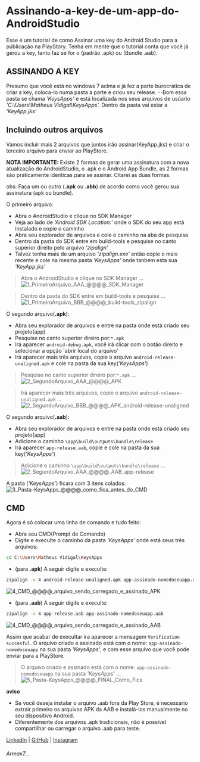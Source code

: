 # Assinando-a-key-de-um-app-do-AndroidStudio
Esse é um tutorial de como Assinar uma key do Android Studio para a públicação na PlayStory.
Tenha em mente que o tutorial conta que você já gerou a key, tanto faz se for o (padrão .apk) ou (Bundle .aab).

## ASSINANDO A KEY
Presumo que você está no windows 7 acima e já fez a parte burocratica de criar a key, coloca-lo numa pasta a parte e criou seu release.
--Bom essa pasta se chama *'KeysApps'* e está localizada nos seus arquivos de usúario
*'C:\Users\Matheus Vidigal\KeysApps'.* 
Dentro da pasta vai estar a *'KeyApp.jks'*

## Incluindo outros arquivos
Vamos incluir mais 2 arquivos que juntos irão assinar(KeyApp.jks) e criar o terceiro arquivo para enviar ao PlayStore.

  **NOTA IMPORTANTE:**
  Existe 2 formas de gerar uma assinatura com a nova atualização do AndroidStudio, o .apk e o Android App Bundle, as 2 formas são praticamente identicas para se assinar. Citarei as duas formas.
  
  obs: Faça um ou outro (**.apk** ou **.abb**) de acordo como você gerou sua assinatura (apk ou bundle).

O primeiro arquivo:
  - Abra o AndroidStudio e clique no SDK Manager
  - Veja ao lado de *'Android SDK Location:'* onde o SDK do seu app está instalado e copie o caminho
  - Abra seu explorador de arquivos e cole o caminho na aba de pesquisa
  - Dentro da pasta do SDK entre em build-tools e pesquise no canto superior direito pelo arquivo *'zipalign'*
  - Talvez tenha mais de um arquivo *'zipalign.exe'* então copie o mais recente e cole na mesma pasta *'KeysApps'* onde tanbém esta sua *'KeyApp.jks'*
  
>Abra o AndroidStudio e clique no SDK Manager ...
![1_PrimeiroArquivo_AAA_@@@@_SDK_Manager](https://user-images.githubusercontent.com/52816125/81102184-a2e82800-8ee5-11ea-9d2f-cf2c8c9767df.png)

>Dentro da pasta do SDK entre em build-tools e pesquise ...
![1_PrimeiroArquivo_BBB_@@@@_build-tools_zipalign](https://user-images.githubusercontent.com/52816125/81102325-df1b8880-8ee5-11ea-8ec6-89646076c8b4.png)

O segundo arquivo(**.apk**):
  - Abra seu explorador de arquivos e entre na pasta onde está criado seu projeto(app)
  - Pesquise no canto superior direiro por:```*.apk```
  - Irá aparecer ```android-debug.apk```, você irá clicar com o botão direito e selecionar a opção 'abrir local do arquivo'
  - Irá aparecer mais três arquivos, copie o arquivo ```android-release-unaligned.apk``` e cole na pasta da sua key(*'KeysApps'*)

>Pesquise no canto superior direiro por:```*.apk``` ...
![2_SegundoArquivo_AAA_@@@@_APK](https://user-images.githubusercontent.com/52816125/81102329-dfb41f00-8ee5-11ea-9207-5994805d6f83.png)

>Irá aparecer mais três arquivos, copie o arquivo ```android-release-unaligned.apk``` ...
![2_SegundoArquivo_BBB_@@@@_APK_android-release-unaligned](https://user-images.githubusercontent.com/52816125/81102330-e04cb580-8ee5-11ea-8fd6-f0d3c1b1f58d.png)

O segundo arquivo(**.aab**):
  - Abra seu explorador de arquivos e entre na pasta onde está criado seu projeto(app)
  - Adicione o caminho ```\app\build\outputs\bundle\release```
  - Irá aparecer ```app-release.aab```, copie e cole na pasta da sua key(*‘KeysApps’*)
  
>Adicione o caminho ```\app\build\outputs\bundle\release``` ...
![2_SegundoArquivo_AAA_@@@@_AAB_app-release](https://user-images.githubusercontent.com/52816125/81102328-dfb41f00-8ee5-11ea-8296-4891d666d48f.png)

A pasta (*‘KeysApps’*) ficara com 3 itens colados:
![3_Pasta-KeysApps_@@@@_como_fica_antes_do_CMD](https://user-images.githubusercontent.com/52816125/81102335-e0e54c00-8ee5-11ea-954f-95003a537186.png)

## CMD
Agora é só colocar uma linha de comando e tudo feito:

  - Abra seu CMD(Prompt de Comando)
  - Digite e execulte o caminho da pasta *'KeysApps'* onde está seus três arquivos: 
  ```sh 
cd C:\Users\Matheus Vidigal\KeysApps
```
  - (para **.apk**) A seguir digite e execulte: 
  ```sh 
zipalign -v 4 android-release-unaligned.apk app-assinado-nomedoseuapp.apk
```
![4_CMD_@@@@_arquivo_sendo_carregado_e_assinado_APK](https://user-images.githubusercontent.com/52816125/81102337-e17de280-8ee5-11ea-92e5-3dadec2103ae.png)

  - (para **.aab**) A seguir digite e execulte: 
  ``` sh 
zipalign -v 4 app-release.aab app-assinado-nomedoseuapp.aab
```
![4_CMD_@@@@_arquivo_sendo_carregado_e_assinado_AAB](https://user-images.githubusercontent.com/52816125/81102336-e0e54c00-8ee5-11ea-9b9f-13efe923debd.png)

Assim que acabar de execultar ira aparecer a mensagem ```Verification succesful```.
O arquivo criado e assinado está com o nome: ```app-assinado-nomedoseuapp``` na sua pasta *'KeysApps'*, e com esse arquivo que você pode enviar para a PlayStore.

>O arquivo criado e assinado está com o nome: ```app-assinado-nomedoseuapp``` na sua pasta *'KeysApps'* ...
![5_Pasta-KeysApps_@@@@_FINAL_Como_Fica](https://user-images.githubusercontent.com/52816125/81102339-e17de280-8ee5-11ea-80a4-8a698448b8cd.png)

  **aviso**
  - Se você deseja instalar o arquivo .aab fora da Play Store, é necessário extrair primeiro os arquivos APK da AAB e instalá-los manualmente no seu dispositivo Android.
  - Diferentemente dos arquivos .apk tradicionais, não é possível compartilhar ou carregar o arquivo .aab para teste. 

[Linkedin](https://www.linkedin.com/in/matheus-vidigal-armax7/) |
[GitHub](https://github.com/Armax7) |
[Instagram](https://www.instagram.com/matheus_armax7/)

###### Armax7...
